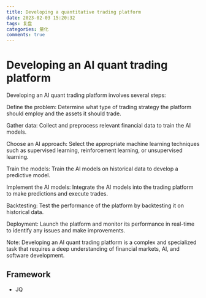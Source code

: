 ```yaml
---
title: Developing a quantitative trading platform
date: 2023-02-03 15:20:32
tags: 复盘
categories: 量化
comments: true
---
```


# Developing an AI quant trading platform
Developing an AI quant trading platform involves several steps:

Define the problem: Determine what type of trading strategy the platform should employ and the assets it should trade.

Gather data: Collect and preprocess relevant financial data to train the AI models.

Choose an AI approach: Select the appropriate machine learning techniques such as supervised learning, reinforcement learning, or unsupervised learning.

Train the models: Train the AI models on historical data to develop a predictive model.

Implement the AI models: Integrate the AI models into the trading platform to make predictions and execute trades.

Backtesting: Test the performance of the platform by backtesting it on historical data.

Deployment: Launch the platform and monitor its performance in real-time to identify any issues and make improvements.

Note: Developing an AI quant trading platform is a complex and specialized task that requires a deep understanding of financial markets, AI, and software development.

## Framework
- JQ 